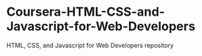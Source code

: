 # Coursera-HTML-CSS-and-Javascript-for-Web-Developers
HTML, CSS, and Javascript for Web Developers repository
